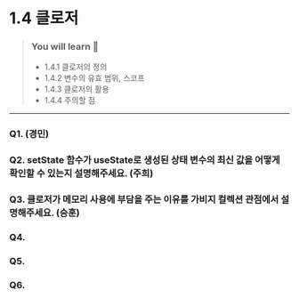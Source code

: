 # 1.4 클로저

> ### You will learn 🤔
>- 1.4.1 클로저의 정의
>- 1.4.2 변수의 유효 범위, 스코프
>- 1.4.3 클로저의 활용
>- 1.4.4 주의할 점

---

### Q1. (경민)
### Q2. setState 함수가 useState로 생성된 상태 변수의 최신 값을 어떻게 확인할 수 있는지 설명해주세요. (주희)
### Q3. 클로저가 메모리 사용에 부담을 주는 이유를 가비지 컬렉션 관점에서 설명해주세요. (승훈)
### Q4. 
### Q5. 
### Q6. 
